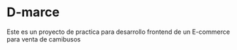 # D-marce
Este es un proyecto de practica para desarrollo frontend de un E-commerce para venta de camibusos
